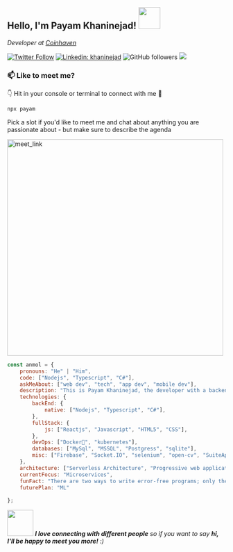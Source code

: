 <h2>Hello, I'm Payam Khaninejad! <img src="https://media.giphy.com/media/12oufCB0MyZ1Go/giphy.gif" width="50"></h2>
<p><em>Developer at <a href="http://www.coinhaven.com">Coinhaven</a>
</em></p>

[![Twitter Follow](https://img.shields.io/twitter/follow/khaninejad?label=Follow)](https://twitter.com/intent/follow?screen_name=khaninejad)
[![Linkedin: khaninejad](https://img.shields.io/badge/-khaninejad-blue?style=flat-square&logo=Linkedin&logoColor=white&link=https://www.linkedin.com/in/khaninejad)](https://www.linkedin.com/in/khaninejad/)
![GitHub followers](https://img.shields.io/github/followers/khaninejad?label=Follow&style=social)
![](https://visitor-badge.glitch.me/badge?page_id=khaninejad.khaninejad)

### 📫 Like to meet me?

👇 Hit in your console or terminal to connect with me 🤖

```bash
npx payam
```

Pick a slot if you'd like to meet me and chat about anything you are passionate about - but make sure to describe the agenda

<a href="https://calendly.com/khaninejad/30min" target="_blank"><img width="498" alt="meet_link" src="https://user-images.githubusercontent.com/15426564/144297439-f530f383-e73e-41e0-9914-a9b7d3f432e5.png"></a>

```javascript
const anmol = {
    pronouns: "He" | "Him",
    code: ["Nodejs", "Typescript", "C#"],
    askMeAbout: ["web dev", "tech", "app dev", "mobile dev"],
    description: "This is Payam Khaninejad, the developer with a backend, full-stack, a little bit DevOps",
    technologies: {
        backEnd: {
            native: ["Nodejs", "Typescript", "C#"],
        },
        fullStack: {
            js: ["Reactjs", "Javascript", "HTML5", "CSS"],
        },
        devOps: ["Docker🐳", "kubernetes"],
        databases: ["MySql", "MSSQL", "Postgress", "sqlite"],
        misc: ["Firebase", "Socket.IO", "selenium", "open-cv", "SuiteApp"]
    },
    architecture: ["Serverless Architecture", "Progressive web applications", "Single page applications"],
    currentFocus: "Microservices",
    funFact: "There are two ways to write error-free programs; only the third one works",
    futurePlan: "ML"
    
};
```
<img src="https://media.giphy.com/media/LnQjpWaON8nhr21vNW/giphy.gif" width="60"> <em><b>I love connecting with different people</b> so if you want to say <b>hi, I'll be happy to meet you more!</b> :)</em>
